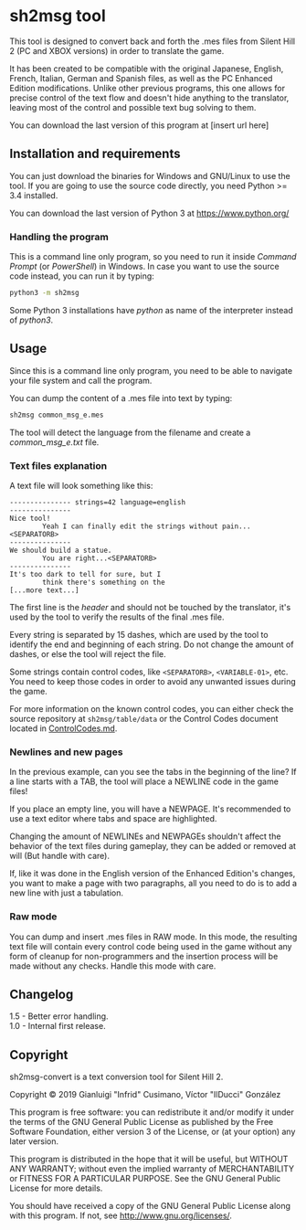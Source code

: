 # sh2msg tool

This tool is designed to convert back and forth the .mes files from
Silent Hill 2 (PC and XBOX versions) in order to translate the game.

It has been created to be compatible with the original Japanese,
English, French, Italian, German and Spanish files, as well as the PC
Enhanced Edition modifications. Unlike other previous programs, this
one allows for precise control of the text flow and doesn't hide
anything to the translator, leaving most of the control and possible
text bug solving to them.

You can download the last version of this program at [insert url here]

## Installation and requirements

You can just download the binaries for Windows and GNU/Linux to use
the tool. If you are going to use the source code directly, you need
Python >= 3.4 installed.

You can download the last version of Python 3 at
https://www.python.org/

### Handling the program

This is a command line only program, so you need to run it inside
*Command Prompt* (or *PowerShell*) in Windows. In case you want to
use the source code instead, you can run it by typing:

```bash
python3 -m sh2msg
```

Some Python 3 installations have *python* as name of the interpreter
instead of *python3*.

## Usage

Since this is a command line only program, you need to be able to
navigate your file system and call the program.

You can dump the content of a .mes file into text by typing:

```bash
sh2msg common_msg_e.mes
```

The tool will detect the language from the filename and create a
*common_msg_e.txt* file.

### Text files explanation

A text file will look something like this:

```
--------------- strings=42 language=english
---------------
Nice tool!
        Yeah I can finally edit the strings without pain...<SEPARATORB>
---------------
We should build a statue.
        You are right...<SEPARATORB>
---------------
It's too dark to tell for sure, but I
        think there's something on the
[...more text...]
```

The first line is the *header* and should not be touched by the
translator, it's used by the tool to verify the results of the final
.mes file.

Every string is separated by 15 dashes, which are used by the tool to
identify the end and beginning of each string. Do not change the
amount of dashes, or else the tool will reject the file.

Some strings contain control codes, like `<SEPARATORB>`,
`<VARIABLE-01>`, etc. You need to keep those codes in order to avoid
any unwanted issues during the game.

For more information on the known control codes, you can either check
the source repository at `sh2msg/table/data` or the Control Codes
document located in [ControlCodes.md](ControlCodes.md).

### Newlines and new pages

In the previous example, can you see the tabs in the beginning of the
line? If a line starts with a TAB, the tool will place a NEWLINE code
in the game files!

If you place an empty line, you will have a NEWPAGE. It's recommended
to use a text editor where tabs and space are highlighted.

Changing the amount of NEWLINEs and NEWPAGEs shouldn't affect the
behavior of the text files during gameplay, they can be added or 
removed at will (But handle with care).

If, like it was done in the English version of the Enhanced Edition's
changes, you want to make a page with two paragraphs, all you need to
do is to add a new line with just a tabulation.

### Raw mode

You can dump and insert .mes files in RAW mode. In this mode, the
resulting text file will contain every control code being used in the
game without any form of cleanup for non-programmers and the
insertion process will be made without any checks. Handle this mode
with care.

## Changelog

1.5 - Better error handling.  
1.0 - Internal first release.

## Copyright

sh2msg-convert is a text conversion tool for Silent Hill 2.

Copyright © 2019 Gianluigi "Infrid" Cusimano, Víctor "IlDucci" González

This program is free software: you can redistribute it and/or modify
it under the terms of the GNU General Public License as published by
the Free Software Foundation, either version 3 of the License, or
(at your option) any later version.

This program is distributed in the hope that it will be useful,
but WITHOUT ANY WARRANTY; without even the implied warranty of
MERCHANTABILITY or FITNESS FOR A PARTICULAR PURPOSE.  See the
GNU General Public License for more details.

You should have received a copy of the GNU General Public License
along with this program.  If not, see <http://www.gnu.org/licenses/>.
